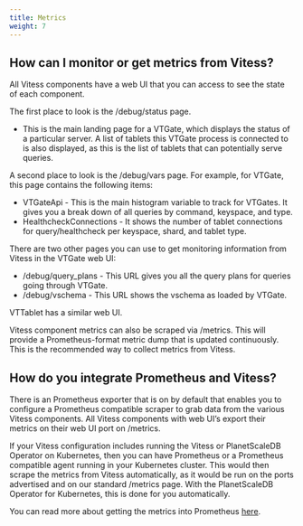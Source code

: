 ```yaml
---
title: Metrics
weight: 7
---
```


## How can I monitor or get metrics from Vitess?

All Vitess components have a web UI that you can access to see the state of each component.

The first place to look is the /debug/status page. 

* This is the main landing page for a VTGate, which displays the status of a particular server. A list of tablets this VTGate process is connected to is also displayed, as this is the list of tablets that can potentially serve queries.

A second place to look is the /debug/vars page.  For example, for VTGate, this page contains the following items:

* VTGateApi - This is the main histogram variable to track for VTGates. It gives you a break down of all queries by command, keyspace, and type.
* HealthcheckConnections - It shows the number of tablet connections for query/healthcheck per keyspace, shard, and tablet type.

There are two other pages you can use to get monitoring information from Vitess in the VTGate web UI:

* /debug/query_plans - This URL gives you all the query plans for queries going through VTGate.
* /debug/vschema - This URL shows the vschema as loaded by VTGate.

VTTablet has a similar web UI.

Vitess component metrics can also be scraped via /metrics. This will provide a Prometheus-format metric dump that is updated continuously. This is the recommended way to collect metrics from Vitess.

## How do you integrate Prometheus and Vitess?

There is an Prometheus exporter that is on by default that enables you to configure a Prometheus compatible scraper to grab data from the various Vitess components. All Vitess components with web UI’s export their metrics on their web UI port on /metrics. 

If your Vitess configuration includes running the Vitess or PlanetScaleDB Operator on Kubernetes, then you can have Prometheus or a Prometheus compatible agent running in your Kubernetes cluster. This would then scrape the metrics from Vitess automatically, as it would be run on the ports advertised and on our standard /metrics page. With the PlanetScaleDB Operator for Kubernetes, this is done for you automatically.

You can read more about getting the metrics into Prometheus [here](https://prometheus.io/docs/prometheus/latest/configuration/configuration/#scrape_config).
